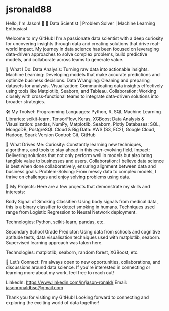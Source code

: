 # jsronald88
Hello, I'm Jason! 👋
🎯 Data Scientist | Problem Solver | Machine Learning Enthusiast

Welcome to my GitHub! I'm a passionate data scientist with a deep curiosity for uncovering insights through data and creating solutions that drive real-world impact. My journey in data science has been focused on leveraging data-driven approaches to solve complex problems, build predictive models, and collaborate across teams to generate value.

🚀 What I Do:
Data Analysis: Turning raw data into actionable insights.
Machine Learning: Developing models that make accurate predictions and optimize business decisions.
Data Wrangling: Cleaning and preparing datasets for analysis.
Visualization: Communicating data insights effectively using tools like Matplotlib, Seaborn, and Tableau.
Collaboration: Working closely with cross-functional teams to integrate data-driven solutions into broader strategies.

🛠️ My Toolset:
Programming Languages: Python, R, SQL
Machine Learning Libraries: scikit-learn, TensorFlow, Keras, XGBoost
Data Analysis & Visualization: pandas, NumPy, Matplotlib, Seaborn, Plotly
Databases: SQL, MongoDB, PostgreSQL
Cloud & Big Data: AWS (S3, EC2), Google Cloud, Hadoop, Spark
Version Control: Git, GitHub

🌟 What Drives Me:
Curiosity: Constantly learning new techniques, algorithms, and tools to stay ahead in this ever-evolving field.
Impact: Delivering solutions that not only perform well in models but also bring tangible value to businesses and users.
Collaboration: I believe data science is best when done collaboratively, ensuring alignment between data and business goals.
Problem-Solving: From messy data to complex models, I thrive on challenges and enjoy solving problems using data.

📝 My Projects:
Here are a few projects that demonstrate my skills and interests:

Body Signal of Smoking Classifier: Using body signals from medical data, this is a binary classifier to detect smoking in humans. Techniques used range from Logistic Regression to Neural Network deployment.

Technologies: Python, scikit-learn, pandas, etc.

Secondary School Grade Predictor: Using data from schools and cognitive aptitude tests, data visualisation techniques used with matplotlib, seaborn. Supervised learning approach was taken here.

Technologies: matplotlib, seaborn, random forest, XGBoost, etc.

🤝 Let’s Connect:
I'm always open to new opportunities, collaborations, and discussions around data science. If you're interested in connecting or learning more about my work, feel free to reach out!

LinkedIn: https://www.linkedin.com/in/jason-ronald/
Email: jasonronaldbsc@gmail.com

Thank you for visiting my GitHub! Looking forward to connecting and exploring the exciting world of data together!
